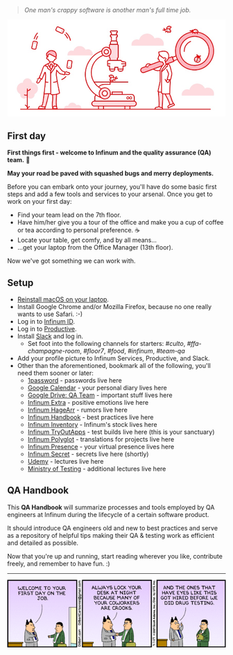 > *One man's crappy software is another man's full time job.*

![infinum-qa.jpg](/img/infinum-qa.jpg)

## First day

**First things first - welcome to Infinum and the quality assurance (QA) team.** 🤗

**May your road be paved with squashed bugs and merry deployments.**

Before you can embark onto your journey, you'll have do some basic first steps and add a few tools and services to your arsenal. Once you get to work on your first day:  

- Find your team lead on the 7th floor.
- Have him/her give you a tour of the office and make you a cup of coffee or tea according to personal preference. ☕
- Locate your table, get comfy, and by all means...
- ...get your laptop from the Office Manager (13th floor).

Now we've got something we can work with.   

## Setup

- [Reinstall macOS on your laptop](https://support.apple.com/en-us/HT204904).
- Install Google Chrome and/or Mozilla Firefox, because no one really wants to use Safari. :-)
- Log in to [Infinum ID](https://id.infinum.com).
- Log in to [Productive](https://productive.io).
- Install [Slack](https://slack.com/) and log in.
	- Set foot into the following channels for starters: *#culto*, *#ffa-champagne-room*, *#floor7*, *#food*, *#infinum*, *#team-qa*
- Add your profile picture to Infinum Services, Productive, and Slack.
- Other than the aforementioned, bookmark all of the following, you'll need them sooner or later:
	- [1password](https://infinum-team.1password.com) - passwords live here
	- [Google Calendar](https://calendar.google.com/) - your personal diary lives here
	- [Google Drive: QA Team](https://drive.google.com/drive/folders/0B1VSU_4kkDtcWllfQ196ZkZHcEk) - important stuff lives here
	- [Infinum Extra](https://extra.infinum.co/) - positive emotions live here
	- [Infinum HageArr](https://hagearr.infinum.co/) - rumors live here
	- [Infinum Handbook](https://handbook.infinum.co/) - best practices live here
	- [Infinum Inventory](https://inventory.infinum.co/) - Infinum's stock lives here
	- [Infinum TryOutApps](https://infinum.tryoutapps.com) - test builds live here (this is your sanctuary)
	- [Infinum Polyglot](https:/infinum.polyglothq.com/) - translations for projects live here
	- [Infinum Presence](https://presence.infinum.co/) - your virtual presence lives here
	- [Infinum Secret](https://secret.infinum.co/) - secrets live here (shortly)
	- [Udemy](https://www.udemy.com/home/my-courses/learning/) - lectures live here
	- [Ministry of Testing](https://www.ministryoftesting.com) - additional lectures live here

## QA Handbook

This **QA Handbook** will summarize processes and tools employed by QA engineers at Infinum during the lifecycle of a certain software product.

It should introduce QA engineers old and new to best practices and serve as a repository of helpful tips making their QA & testing work as efficient and detailed as possible.

Now that you're up and running, start reading wherever you like, contribute freely, and remember to have fun. :)

---

![getting-started.gif](/img/getting-started.gif)
